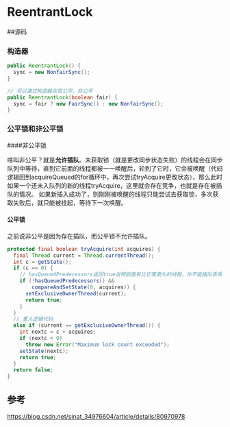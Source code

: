 # ReentrantLock



##源码

### 构造器

```java
public ReentrantLock() {
  sync = new NonfairSync();
}

// 可以通过构造器实现公平、非公平
public ReentrantLock(boolean fair) {
  sync = fair ? new FairSync() : new NonfairSync();
}
```



### 公平锁和非公平锁

####非公平锁

啥叫非公平？就是**允许插队**。未获取锁（就是更改同步状态失败）的线程会在同步队列中等待，直到它前面的线程都被一一唤醒后，轮到了它时，它会被唤醒（代码逻辑回到acquireQueued的for循环中，再次尝试tryAcquire更改状态），那么此时如果一个还未入队列的新的线程tryAcquire，这里就会存在竞争，也就是存在被插队的情况。
如果新插入成功了，则刚刚被唤醒的线程只能尝试去获取锁，多次获取失败后，就只能被挂起，等待下一次唤醒。



#### 公平锁

之前说非公平是因为存在插队，而公平锁不允许插队。

```java
protected final boolean tryAcquire(int acquires) {
  final Thread current = Thread.currentThread();
  int c = getState();
  if (c == 0) {
    // hasQueuedPredecessors返回true说明前面有比它等更久的线程，你不能插队乖乖排队等待
    if (!hasQueuedPredecessors() &&
        compareAndSetState(0, acquires)) {
      setExclusiveOwnerThread(current);
      return true;
    }
  }
  // 重入逻辑代码
  else if (current == getExclusiveOwnerThread()) {
    int nextc = c + acquires;
    if (nextc < 0)
      throw new Error("Maximum lock count exceeded");
    setState(nextc);
    return true;
  }
  return false;
}
```



## 参考

https://blog.csdn.net/sinat_34976604/article/details/80970978

